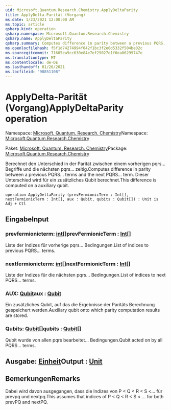 ```yaml
---
uid: Microsoft.Quantum.Research.Chemistry.ApplyDeltaParity
title: ApplyDelta-Parität (Vorgang)
ms.date: 1/23/2021 12:00:00 AM
ms.topic: article
qsharp.kind: operation
qsharp.namespace: Microsoft.Quantum.Research.Chemistry
qsharp.name: ApplyDeltaParity
qsharp.summary: Computes difference in parity between a previous PQRS... terms and the next PQRS... term. This difference is computed on a auxiliary qubit.
ms.openlocfilehash: f5f1d74274994f042f1bc3f2e0d5332f504be02c
ms.sourcegitcommit: 71605ea9cc630e84e7ef29027e1f0ea06299747e
ms.translationtype: MT
ms.contentlocale: de-DE
ms.lasthandoff: 01/26/2021
ms.locfileid: "98851108"
---
```

# <a name="applydeltaparity-operation"></a><span data-ttu-id="80402-102">ApplyDelta-Parität (Vorgang)</span><span class="sxs-lookup"><span data-stu-id="80402-102">ApplyDeltaParity operation</span></span>

<span data-ttu-id="80402-103">Namespace: [Microsoft. Quantum. Research. Chemistry](xref:Microsoft.Quantum.Research.Chemistry)</span><span class="sxs-lookup"><span data-stu-id="80402-103">Namespace: [Microsoft.Quantum.Research.Chemistry](xref:Microsoft.Quantum.Research.Chemistry)</span></span>

<span data-ttu-id="80402-104">Paket: [Microsoft. Quantum. Research. Chemistry](https://nuget.org/packages/Microsoft.Quantum.Research.Chemistry)</span><span class="sxs-lookup"><span data-stu-id="80402-104">Package: [Microsoft.Quantum.Research.Chemistry](https://nuget.org/packages/Microsoft.Quantum.Research.Chemistry)</span></span>


<span data-ttu-id="80402-105">Berechnet den Unterschied in der Parität zwischen einem vorherigen pqrs... Begriffe und die nächsten pqrs... zeitig.</span><span class="sxs-lookup"><span data-stu-id="80402-105">Computes difference in parity between a previous PQRS... terms and the next PQRS... term.</span></span> <span data-ttu-id="80402-106">Dieser Unterschied wird für ein zusätzliches Qubit berechnet.</span><span class="sxs-lookup"><span data-stu-id="80402-106">This difference is computed on a auxiliary qubit.</span></span>

```qsharp
operation ApplyDeltaParity (prevFermionicTerm : Int[], nextFermionicTerm : Int[], aux : Qubit, qubits : Qubit[]) : Unit is Adj + Ctl
```


## <a name="input"></a><span data-ttu-id="80402-107">Eingabe</span><span class="sxs-lookup"><span data-stu-id="80402-107">Input</span></span>

### <a name="prevfermionicterm--int"></a><span data-ttu-id="80402-108">prevfermionicterm: [int](xref:microsoft.quantum.lang-ref.int)[]</span><span class="sxs-lookup"><span data-stu-id="80402-108">prevFermionicTerm : [Int](xref:microsoft.quantum.lang-ref.int)[]</span></span>

<span data-ttu-id="80402-109">Liste der Indizes für vorherige pqrs... Bedingungen.</span><span class="sxs-lookup"><span data-stu-id="80402-109">List of indices to previous PQRS... terms.</span></span>


### <a name="nextfermionicterm--int"></a><span data-ttu-id="80402-110">nextfermionicterm: [int](xref:microsoft.quantum.lang-ref.int)[]</span><span class="sxs-lookup"><span data-stu-id="80402-110">nextFermionicTerm : [Int](xref:microsoft.quantum.lang-ref.int)[]</span></span>

<span data-ttu-id="80402-111">Liste der Indizes für die nächsten pqrs... Bedingungen.</span><span class="sxs-lookup"><span data-stu-id="80402-111">List of indices to next PQRS... terms.</span></span>


### <a name="aux--qubit"></a><span data-ttu-id="80402-112">AUX: [Qubit](xref:microsoft.quantum.lang-ref.qubit)</span><span class="sxs-lookup"><span data-stu-id="80402-112">aux : [Qubit](xref:microsoft.quantum.lang-ref.qubit)</span></span>

<span data-ttu-id="80402-113">Ein zusätzliches Qubit, auf das die Ergebnisse der Paritäts Berechnung gespeichert werden.</span><span class="sxs-lookup"><span data-stu-id="80402-113">Auxiliary qubit onto which parity computation results are stored.</span></span>


### <a name="qubits--qubit"></a><span data-ttu-id="80402-114">Qubits: [Qubit](xref:microsoft.quantum.lang-ref.qubit)[]</span><span class="sxs-lookup"><span data-stu-id="80402-114">qubits : [Qubit](xref:microsoft.quantum.lang-ref.qubit)[]</span></span>

<span data-ttu-id="80402-115">Qubit wurde von allen pqrs bearbeitet... Bedingungen.</span><span class="sxs-lookup"><span data-stu-id="80402-115">Qubit acted on by all PQRS... terms.</span></span>



## <a name="output--unit"></a><span data-ttu-id="80402-116">Ausgabe: [Einheit](xref:microsoft.quantum.lang-ref.unit)</span><span class="sxs-lookup"><span data-stu-id="80402-116">Output : [Unit](xref:microsoft.quantum.lang-ref.unit)</span></span>



## <a name="remarks"></a><span data-ttu-id="80402-117">Bemerkungen</span><span class="sxs-lookup"><span data-stu-id="80402-117">Remarks</span></span>

<span data-ttu-id="80402-118">Dabei wird davon ausgegangen, dass die Indizes von P < Q < R < S <... für prevpq und nextpq.</span><span class="sxs-lookup"><span data-stu-id="80402-118">This assumes that indices of P < Q < R < S < ... for both prevPQ and nextPQ.</span></span>